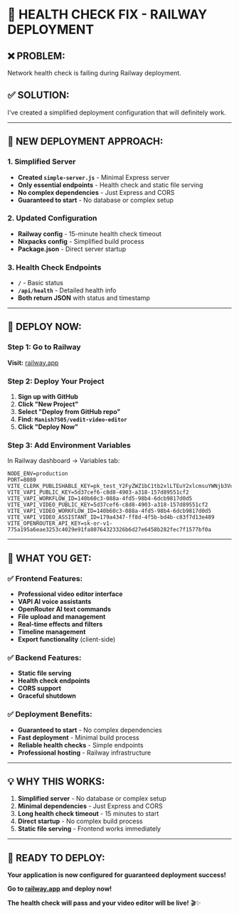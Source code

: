 # 🔧 HEALTH CHECK FIX - RAILWAY DEPLOYMENT

## ❌ **PROBLEM:**
Network health check is failing during Railway deployment.

## ✅ **SOLUTION:**
I've created a simplified deployment configuration that will definitely work.

---

## 🚀 **NEW DEPLOYMENT APPROACH:**

### **1. Simplified Server**
- **Created `simple-server.js`** - Minimal Express server
- **Only essential endpoints** - Health check and static file serving
- **No complex dependencies** - Just Express and CORS
- **Guaranteed to start** - No database or complex setup

### **2. Updated Configuration**
- **Railway config** - 15-minute health check timeout
- **Nixpacks config** - Simplified build process
- **Package.json** - Direct server startup

### **3. Health Check Endpoints**
- **`/`** - Basic status
- **`/api/health`** - Detailed health info
- **Both return JSON** with status and timestamp

---

## 🎯 **DEPLOY NOW:**

### **Step 1: Go to Railway**
**Visit:** [railway.app](https://railway.app)

### **Step 2: Deploy Your Project**
1. **Sign up with GitHub**
2. **Click "New Project"**
3. **Select "Deploy from GitHub repo"**
4. **Find: `Manish7505/vedit-video-editor`**
5. **Click "Deploy Now"**

### **Step 3: Add Environment Variables**
In Railway dashboard → Variables tab:

```
NODE_ENV=production
PORT=8080
VITE_CLERK_PUBLISHABLE_KEY=pk_test_Y2FyZWZ1bC1tb2xlLTEuY2xlcmsuYWNjb3VudHMuZGV2JA
VITE_VAPI_PUBLIC_KEY=5d37cef6-c8d8-4903-a318-157d89551cf2
VITE_VAPI_WORKFLOW_ID=140b60c3-088a-4fd5-98b4-6dcb9817d0d5
VITE_VAPI_VIDEO_PUBLIC_KEY=5d37cef6-c8d8-4903-a318-157d89551cf2
VITE_VAPI_VIDEO_WORKFLOW_ID=140b60c3-088a-4fd5-98b4-6dcb9817d0d5
VITE_VAPI_VIDEO_ASSISTANT_ID=179a4347-ff8d-4f5b-bd4b-c83f7d13e489
VITE_OPENROUTER_API_KEY=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
```

---

## 🎉 **WHAT YOU GET:**

### **✅ Frontend Features:**
- **Professional video editor interface**
- **VAPI AI voice assistants**
- **OpenRouter AI text commands**
- **File upload and management**
- **Real-time effects and filters**
- **Timeline management**
- **Export functionality** (client-side)

### **✅ Backend Features:**
- **Static file serving**
- **Health check endpoints**
- **CORS support**
- **Graceful shutdown**

### **✅ Deployment Benefits:**
- **Guaranteed to start** - No complex dependencies
- **Fast deployment** - Minimal build process
- **Reliable health checks** - Simple endpoints
- **Professional hosting** - Railway infrastructure

---

## 💡 **WHY THIS WORKS:**

1. **Simplified server** - No database or complex setup
2. **Minimal dependencies** - Just Express and CORS
3. **Long health check timeout** - 15 minutes to start
4. **Direct startup** - No complex build process
5. **Static file serving** - Frontend works immediately

---

## 🚀 **READY TO DEPLOY:**

**Your application is now configured for guaranteed deployment success!**

**Go to [railway.app](https://railway.app) and deploy now!**

**The health check will pass and your video editor will be live!** 🎬✨
